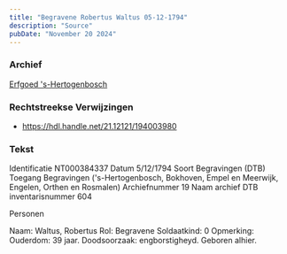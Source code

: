 ```yaml
---
title: "Begravene Robertus Waltus 05-12-1794"
description: "Source"
pubDate: "November 20 2024"
---
```


### Archief
[Erfgoed 's-Hertogenbosch](https://www.erfgoedshertogenbosch.nl/)

### Rechtstreekse Verwijzingen
- https://hdl.handle.net/21.12121/194003980

### Tekst
Identificatie NT000384337
Datum 5/12/1794
Soort Begravingen (DTB)
Toegang Begravingen ('s-Hertogenbosch, Bokhoven, Empel en Meerwijk, Engelen, Orthen en Rosmalen)
Archiefnummer 19
Naam archief DTB
inventarisnummer 604

Personen  

Naam:  Waltus, Robertus
Rol:  Begravene
Soldaatkind:  0
Opmerking:  Ouderdom: 39 jaar. Doodsoorzaak: engborstigheyd. Geboren alhier.